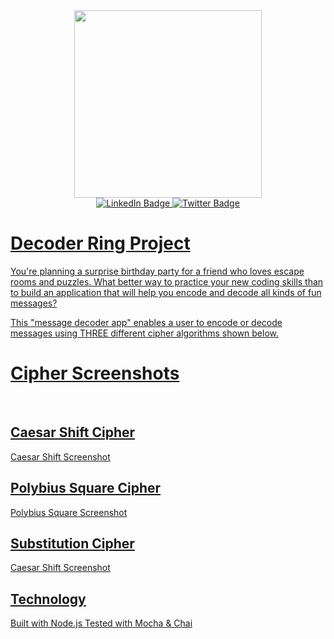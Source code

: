 <div id="header" align="center">
  <img src= "https://media.giphy.com/media/Qo2dupDib32rkTY4hX/giphy.gif" width="300px"/>
</div>
<div id="badges" align="center">
  <a href="https://www.linkedin.com/in/israel-kidane-368739270/" target= "_blank">
  <img src="https://img.shields.io/badge/LinkedIn-blue?style=for-the-badge&logo=linkedin&logoColor=white" alt="LinkedIn Badge"/>
  <a href="https://twitter.com/israelkidane" target= "_blank">
  <img src="https://img.shields.io/badge/Twitter-blue?style=for-the-badge&logo=twitter&logoColor=white" alt="Twitter Badge"/>
</div>


<h1> Decoder Ring Project </h1>
You're planning a surprise birthday party for a friend who loves escape rooms and puzzles. What better way to practice your new coding skills than to build an application that will help you encode and decode all kinds of fun messages? 

This "message decoder app" enables a user to encode or decode messages using THREE different cipher algorithms shown below.

<h1>Cipher Screenshots</h1>
<br>

<h2>Caesar Shift Cipher</h2>
Caesar Shift Screenshot
<br>

<h2>Polybius Square Cipher</h2>
Polybius Square Screenshot
<br>

<h2>Substitution Cipher</h2>
Caesar Shift Screenshot
<br>
<h2>Technology</h2>
Built with Node.js
Tested with Mocha & Chai

